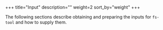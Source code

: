 +++
title="Input"
description=""
weight=2
sort_by="weight"
+++

The following sections describe obtaining and preparing the inputs for `fs-tool` and how to supply them.    





